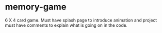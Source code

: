 # memory-game
6 X 4 card game. Must have splash page to introduce animation and project must have comments to explain what is going on in the code. 
